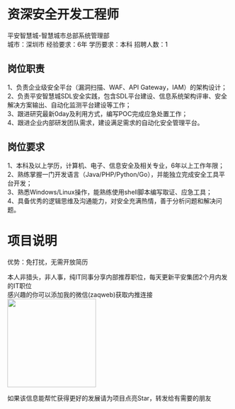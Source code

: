 # 资深安全开发工程师
平安智慧城-智慧城市总部系统管理部  
城市：深圳市 经验要求：6年 学历要求：本科  招聘人数：1

## 岗位职责
1、负责企业级安全平台（漏洞扫描、WAF、API Gateway，IAM）的架构设计；   
2、负责平安智慧城SDL安全实践，包含SDL平台建设、信息系统架构评审、安全解决方案输出、自动化监测平台建设等工作；   
3、跟进研究最新0day及利用方式，编写POC完成应急处置工作；   
4、跟进企业内部研发团队需求，建设满足需求的自动化安全管理平台。

## 岗位要求
1、本科及以上学历，计算机、电子、信息安全及相关专业，6年以上工作年限；   
2、熟练掌握一门开发语言（Java/PHP/Python/Go），并能独立完成安全工具平台开发；   
3、熟悉Windows/Linux操作，能熟练使用shell脚本编写取证、应急工具；   
4、具备优秀的逻辑思维及沟通能力，对安全充满热情，善于分析问题和解决问题。

# 项目说明

优势：免打扰，无需开放简历

本人非猎头，非人事，纯IT同事分享内部推荐职位，每天更新平安集团2个月内发的IT职位  
感兴趣的你可以添加我的微信(zaqweb)获取内推连接  
<img src="https://github.com/zaqweb/PA-IT-JOBS/blob/master/WechatICode.jpeg"  height="200" width="200">

如果该信息能帮忙获得更好的发展请为项目点亮Star，转发给有需要的朋友




